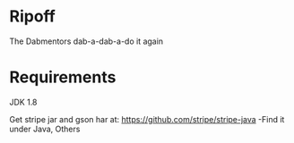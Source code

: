 # Ripoff
The Dabmentors dab-a-dab-a-do it again

Requirements
=====================
JDK 1.8

Get stripe jar and gson har at:
https://github.com/stripe/stripe-java
-Find it under Java, Others